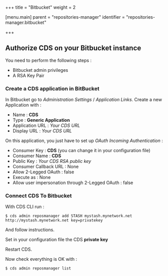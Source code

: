 +++
title = "Bitbucket"
weight = 2

[menu.main]
parent = "repositories-manager"
identifier = "repositories-manager.bitbucket"

+++

## Authorize CDS on your Bitbucket instance
You need to perform the following steps :

 - Bitbucket admin privileges
 - A RSA Key Pair

### Create a CDS application in BitBucket
In Bitbucket go to *Administration Settings* / *Application Links*. Create a new Application with :

 - Name : **CDS**
 - Type : **Generic Application**
 - Application URL : *Your CDS URL*
 - Display URL : *Your CDS URL*

On this application, you just have to set up *OAuth Incoming Authentication* :

 - Consumer Key : **CDS** (you can change it in your configuration file)
 - Consumer Name : **CDS**
 - Public Key : *Your CDS RSA public key*
 - Consumer Callback URL : None
 - Allow 2-Legged OAuth : false
 - Execute as : None
 - Allow user impersonation through 2-Legged OAuth : false

### Connect CDS To Bitbucket
With CDS CLI run :

 ```
 $ cds admin reposmanager add STASH mystash.mynetwork.net http://mystash.mynetwork.net key=privatekey
 ```

And follow instructions.

Set in your configuration file the CDS **private key**

Restart CDS.

Now check everything is OK with :
 ```
 $ cds admin reposmanager list
 ```

